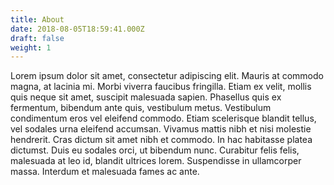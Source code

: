 ```yaml
---
title: About
date: 2018-08-05T18:59:41.000Z
draft: false
weight: 1
---
```

Lorem ipsum dolor sit amet, consectetur adipiscing elit. Mauris at commodo magna, at lacinia mi. Morbi viverra faucibus fringilla. Etiam ex velit, mollis quis neque sit amet, suscipit malesuada sapien. Phasellus quis ex fermentum, bibendum ante quis, vestibulum metus. Vestibulum condimentum eros vel eleifend commodo. Etiam scelerisque blandit tellus, vel sodales urna eleifend accumsan. Vivamus mattis nibh et nisi molestie hendrerit. Cras dictum sit amet nibh et commodo. In hac habitasse platea dictumst. Duis eu sodales orci, ut bibendum nunc. Curabitur felis felis, malesuada at leo id, blandit ultrices lorem. Suspendisse in ullamcorper massa. Interdum et malesuada fames ac ante.
